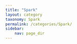 ```yaml
---
title: "Spark"
layout: category
taxonomy: Spark
permalink: /categories/Spark/
sidebar:
    nav: page_dir
---
```

